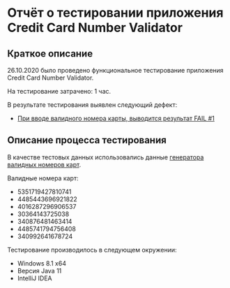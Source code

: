 # Отчёт о тестировании приложения Credit Card Number Validator
## Краткое описание

26.10.2020 было проведено функциональное тестирование приложения Credit Card Number Validator.

На тестирование затрачено: 1 час.

В результате тестирования выявлен следующий дефект:
* [При вводе валидного номера карты, выводится результат FAIL #1](https://github.com/mlleila/CreditCardNumberValidator/issues/1)


## Описание процесса тестирования

В качестве тестовых данных использовались данные [генератора валидных номеров карт](https://www.freeformatter.com/credit-card-number-generator-validator.html).

Валидные номера карт:
* 5351719427810741
* 4485443696921822
* 4016287296906537
* 30364143725038
* 340876481463414
* 4485741794756408
* 340992641678724

Тестирование производилось в следующем окружении:
* Windows 8.1 x64
* Версия Java 11
* IntelliJ IDEA

